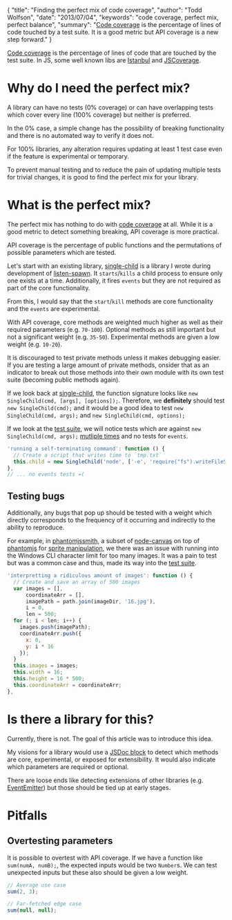 {
  "title": "Finding the perfect mix of code coverage",
  "author": "Todd Wolfson",
  "date": "2013/07/04",
  "keywords": "code coverage, perfect mix, perfect balance",
  "summary": "[Code coverage](https://en.wikipedia.org/wiki/Code_coverage) is the percentage of lines of code touched by a test suite. It is a good metric but API coverage is a new step forward."
}

[Code coverage][code-cov] is the percentage of lines of code that are touched by the test suite. In JS, some well known libs are [Istanbul][istanbul] and [JSCoverage][js-cov].

[code-cov]: https://en.wikipedia.org/wiki/Code_coverage
[istanbul]: https://github.com/gotwarlost/istanbul
[js-cov]: http://siliconforks.com/jscoverage/

# Why do I need the perfect mix?

A library can have no tests (0% coverage) or can have overlapping tests which cover every line (100% coverage) but neither is preferred.

In the 0% case, a simple change has the possibility of breaking functionality and there is no automated way to verify it does not.

For 100% libraries, any alteration requires updating at least 1 test case even if the feature is experimental or temporary.

To prevent manual testing and to reduce the pain of updating multiple tests for trivial changes, it is good to find the perfect mix for your library.

# What is the perfect mix?

The perfect mix has nothing to do with [code coverage][code-cov] at all. While it is a good metric to detect something breaking, API coverage is more practical.

API coverage is the percentage of public functions and the permutations of possible parameters which are tested.

Let's start with an existing library, [single-child][single-child] is a library I wrote during development of [listen-spawn][listen-spawn]. It `starts`/`kills` a child process to ensure only one exists at a time. Additionally, it fires `events` but they are not required as part of the core functionality.

[single-child]: https://github.com/twolfson/single-child
[listen-spawn]: https://github.com/twolfson/listen-spawn

From this, I would say that the `start`/`kill` methods are core functionality and the `events` are experimental.

With API coverage, core methods are weighted much higher as well as their required parameters (e.g. `70-100`). Optional methods as still important but not a significant weight (e.g. `35-50`). Experimental methods are given a low weight (e.g. `10-20`).

It is discouraged to test private methods unless it makes debugging easier. If you are testing a large amount of private methods, onsider that as an indicator to break out those methods into their own module with its own test suite (becoming public methods again).

If we look back at [single-child][single-child], the function signature looks like `new SingleChild(cmd, [args], [options]);`. Therefore, we **definitely** should test `new SingleChild(cmd);` and it would be a good idea to test `new SingleChild(cmd, args);` and `new SingleChild(cmd, options);`

If we look at the [test suite][child-tests], we will notice tests which are against `new SingleChild(cmd, args);` [mutliple times][cmd-args-tests] and no tests for `events`.

```js
'running a self-terminating command': function () {
  // Create a script that writes time to `tmp.txt`
  this.child = new SingleChild('node', ['-e', 'require("fs").writeFileSync("tmp.txt", +new Date())']);
},
// ... no events tests =(
```

[child-tests]: https://github.com/twolfson/single-child/tree/91d15a69c091a65273284e5310ffbc4a341500d4/test
[cmd-args-tests]: https://github.com/twolfson/single-child/blob/91d15a69c091a65273284e5310ffbc4a341500d4/test/single-child_test.content.js#L37-L41

## Testing bugs

Additionally, any bugs that pop up should be tested with a weight which directly corresponds to the frequency of it occurring and indirectly to the ability to reproduce.

For example, in [phantomjssmith][phantomjssmith], a subset of [node-canvas][node-canvas] on top of [phantomjs][phantomjs] for [sprite manipulation][spritesmith], we there was an issue with running into the Windows CLI character limit for too many images. It was a pain to test but was a common case and thus, made its way into the [test suite][phantomjssmith-test].

```js
'interpretting a ridiculous amount of images': function () {
  // Create and save an array of 500 images
  var images = [],
      coordinateArr = [],
      imagePath = path.join(imageDir, '16.jpg'),
      i = 0,
      len = 500;
  for (; i < len; i++) {
    images.push(imagePath);
    coordinateArr.push({
      x: 0,
      y: i * 16
    });
  }
  this.images = images;
  this.width = 16;
  this.height = 16 * 500;
  this.coordinateArr = coordinateArr;
},
```

[phantomjssmith]: https://github.com/twolfson/phantomjssmith
[node-canvas]: https://github.com/LearnBoost/node-canvas
[phantomjs]: https://github.com/twolfson/phantomjssmith
[spritesmith]: https://github.com/Ensighten/spritesmith
[phantomjssmith-issue]: https://github.com/Ensighten/spritesmith/issues/11
[phantomjssmith-test]: https://github.com/twolfson/spritesmith-engine-test/blob/932a6e9f34837cccb55f6fde070ae7998cda61fb/test_content.js#L41-L59

# Is there a library for this?
Currently, there is not. The goal of this article was to introduce this idea.

My visions for a library would use a [JSDoc block][jsdoc] to detect which methods are core, experimental, or exposed for extensibility. It would also indicate which parameters are required or optional.

There are loose ends like detecting extensions of other libraries (e.g. [EventEmitter][event-emitter]) but those should be tied up at early stages.

[jsdoc]: http://v3.javascriptmvc.com/docs/DocumentJS.html#
[event-emitter]: http://nodejs.org/api/events.html

# Pitfalls
## Overtesting parameters
It is possible to overtest with API coverage. If we have a function like `sum(numA, numB);`, the expected inputs would be two `Number`s. We can test unexpected inputs but these also should be given a low weight.

```js
// Average use case
sum(2, 3);

// Far-fetched edge case
sum(null, null);
```

